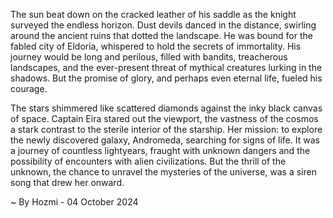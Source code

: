 
The sun beat down on the cracked leather of his saddle as the knight surveyed the endless horizon. Dust devils danced in the distance, swirling around the ancient ruins that dotted the landscape. He was bound for the fabled city of Eldoria, whispered to hold the secrets of immortality. His journey would be long and perilous, filled with bandits, treacherous landscapes, and the ever-present threat of mythical creatures lurking in the shadows. But the promise of glory, and perhaps even eternal life, fueled his courage.

The stars shimmered like scattered diamonds against the inky black canvas of space.  Captain Eira stared out the viewport, the vastness of the cosmos a stark contrast to the sterile interior of the starship. Her mission: to explore the newly discovered galaxy, Andromeda, searching for signs of life. It was a journey of countless lightyears, fraught with unknown dangers and the possibility of encounters with alien civilizations. But the thrill of the unknown, the chance to unravel the mysteries of the universe,  was a siren song that drew her onward. 

~ By Hozmi - 04 October 2024
